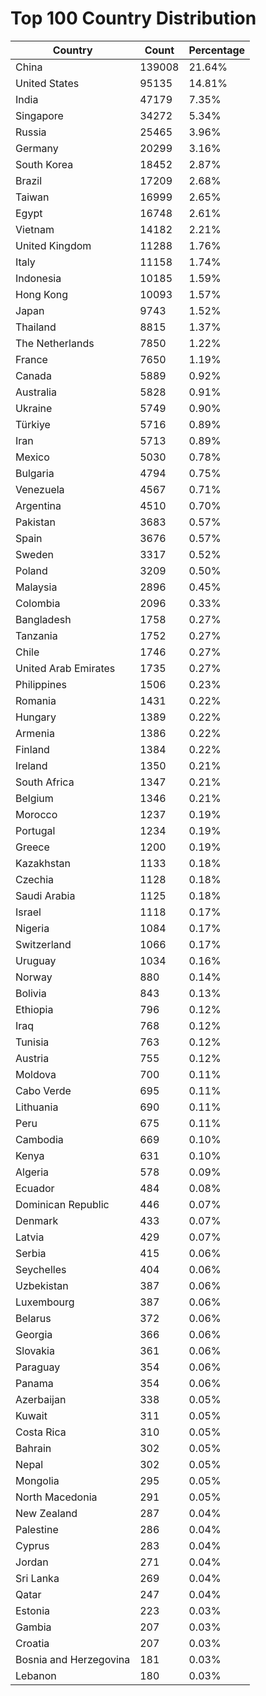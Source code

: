 # Top 100 Country Distribution
| Country | Count | Percentage |
|----|----|----|
| China | 139008 | 21.64% |
| United States | 95135 | 14.81% |
| India | 47179 | 7.35% |
| Singapore | 34272 | 5.34% |
| Russia | 25465 | 3.96% |
| Germany | 20299 | 3.16% |
| South Korea | 18452 | 2.87% |
| Brazil | 17209 | 2.68% |
| Taiwan | 16999 | 2.65% |
| Egypt | 16748 | 2.61% |
| Vietnam | 14182 | 2.21% |
| United Kingdom | 11288 | 1.76% |
| Italy | 11158 | 1.74% |
| Indonesia | 10185 | 1.59% |
| Hong Kong | 10093 | 1.57% |
| Japan | 9743 | 1.52% |
| Thailand | 8815 | 1.37% |
| The Netherlands | 7850 | 1.22% |
| France | 7650 | 1.19% |
| Canada | 5889 | 0.92% |
| Australia | 5828 | 0.91% |
| Ukraine | 5749 | 0.90% |
| Türkiye | 5716 | 0.89% |
| Iran | 5713 | 0.89% |
| Mexico | 5030 | 0.78% |
| Bulgaria | 4794 | 0.75% |
| Venezuela | 4567 | 0.71% |
| Argentina | 4510 | 0.70% |
| Pakistan | 3683 | 0.57% |
| Spain | 3676 | 0.57% |
| Sweden | 3317 | 0.52% |
| Poland | 3209 | 0.50% |
| Malaysia | 2896 | 0.45% |
| Colombia | 2096 | 0.33% |
| Bangladesh | 1758 | 0.27% |
| Tanzania | 1752 | 0.27% |
| Chile | 1746 | 0.27% |
| United Arab Emirates | 1735 | 0.27% |
| Philippines | 1506 | 0.23% |
| Romania | 1431 | 0.22% |
| Hungary | 1389 | 0.22% |
| Armenia | 1386 | 0.22% |
| Finland | 1384 | 0.22% |
| Ireland | 1350 | 0.21% |
| South Africa | 1347 | 0.21% |
| Belgium | 1346 | 0.21% |
| Morocco | 1237 | 0.19% |
| Portugal | 1234 | 0.19% |
| Greece | 1200 | 0.19% |
| Kazakhstan | 1133 | 0.18% |
| Czechia | 1128 | 0.18% |
| Saudi Arabia | 1125 | 0.18% |
| Israel | 1118 | 0.17% |
| Nigeria | 1084 | 0.17% |
| Switzerland | 1066 | 0.17% |
| Uruguay | 1034 | 0.16% |
| Norway | 880 | 0.14% |
| Bolivia | 843 | 0.13% |
| Ethiopia | 796 | 0.12% |
| Iraq | 768 | 0.12% |
| Tunisia | 763 | 0.12% |
| Austria | 755 | 0.12% |
| Moldova | 700 | 0.11% |
| Cabo Verde | 695 | 0.11% |
| Lithuania | 690 | 0.11% |
| Peru | 675 | 0.11% |
| Cambodia | 669 | 0.10% |
| Kenya | 631 | 0.10% |
| Algeria | 578 | 0.09% |
| Ecuador | 484 | 0.08% |
| Dominican Republic | 446 | 0.07% |
| Denmark | 433 | 0.07% |
| Latvia | 429 | 0.07% |
| Serbia | 415 | 0.06% |
| Seychelles | 404 | 0.06% |
| Uzbekistan | 387 | 0.06% |
| Luxembourg | 387 | 0.06% |
| Belarus | 372 | 0.06% |
| Georgia | 366 | 0.06% |
| Slovakia | 361 | 0.06% |
| Paraguay | 354 | 0.06% |
| Panama | 354 | 0.06% |
| Azerbaijan | 338 | 0.05% |
| Kuwait | 311 | 0.05% |
| Costa Rica | 310 | 0.05% |
| Bahrain | 302 | 0.05% |
| Nepal | 302 | 0.05% |
| Mongolia | 295 | 0.05% |
| North Macedonia | 291 | 0.05% |
| New Zealand | 287 | 0.04% |
| Palestine | 286 | 0.04% |
| Cyprus | 283 | 0.04% |
| Jordan | 271 | 0.04% |
| Sri Lanka | 269 | 0.04% |
| Qatar | 247 | 0.04% |
| Estonia | 223 | 0.03% |
| Gambia | 207 | 0.03% |
| Croatia | 207 | 0.03% |
| Bosnia and Herzegovina | 181 | 0.03% |
| Lebanon | 180 | 0.03% |
